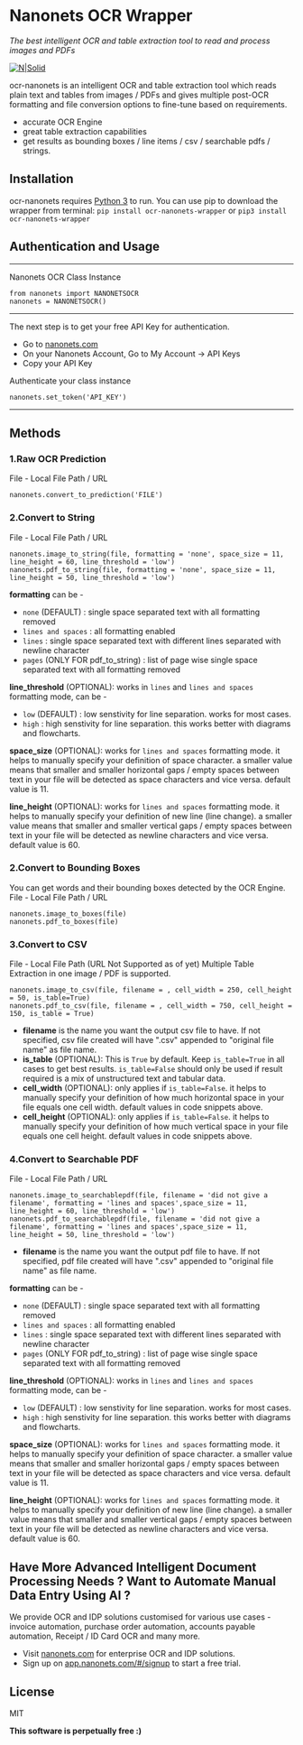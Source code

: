 # Nanonets OCR Wrapper
_The best intelligent OCR and table extraction tool to read and process images and PDFs_

[![N|Solid](https://i.postimg.cc/59ZZmyrt/Screenshot-2022-07-12-at-11-37-27-PM.png)](https://nanonets.com/?&utm_source=wrapper)


ocr-nanonets is an intelligent OCR and table extraction tool which reads plain text and tables from images / PDFs and gives multiple post-OCR formatting and file conversion options to fine-tune based on requirements.

- accurate OCR Engine
- great table extraction capabilities
- get results as bounding boxes / line items / csv / searchable pdfs / strings.

## Installation
ocr-nanonets requires [Python 3](https://www.python.org/downloads/) to run.
You can use pip to download the wrapper from terminal:
```pip install ocr-nanonets-wrapper``` or ```pip3 install ocr-nanonets-wrapper```

## Authentication and Usage
****
Nanonets OCR Class Instance
```
from nanonets import NANONETSOCR
nanonets = NANONETSOCR()
```
****
The next step is to get your free API Key for authentication.
- Go to [nanonets.com](https://app.nanonets.com/#/signup?&utm_source=wrapper)
- On your Nanonets Account, Go to My Account -> API Keys
- Copy your API Key 

Authenticate your class instance
```
nanonets.set_token('API_KEY')
```
****
## Methods
### 1.Raw OCR Prediction
File - Local File Path / URL
```
nanonets.convert_to_prediction('FILE')
```
### 2.Convert to String
File - Local File Path / URL
```
nanonets.image_to_string(file, formatting = 'none', space_size = 11, line_height = 60, line_threshold = 'low')
nanonets.pdf_to_string(file, formatting = 'none', space_size = 11, line_height = 50, line_threshold = 'low')
```
**formatting** can be - 
- ```none``` (DEFAULT) : single space separated text with all formatting removed
- ```lines and spaces``` : all formatting enabled
- ```lines``` : single space separated text with different lines separated with newline character 
- ```pages``` (ONLY FOR pdf_to_string) : list of page wise single space separated text with all formatting removed

**line_threshold** (OPTIONAL): works in ```lines``` and ```lines and spaces``` formatting mode, can be - 
- ```low``` (DEFAULT) : low senstivity for line separation. works for most cases.
- ```high``` : high senstivity for line separation. this works better with diagrams and flowcharts.

**space_size** (OPTIONAL): works for ```lines and spaces``` formatting mode. it helps to manually specify your definition of space character. a smaller value means that smaller and smaller horizontal gaps / empty spaces between text in your file will be detected as space characters and vice versa. default value is 11.

**line_height** (OPTIONAL): works for ```lines and spaces``` formatting mode. it helps to manually specify your definition of new line (line change). a smaller value means that smaller and smaller vertical gaps / empty spaces between text in your file will be detected as newline characters and vice versa. default value is 60.

### 2.Convert to Bounding Boxes
You can get words and their bounding boxes detected by the OCR Engine.
File - Local File Path / URL
```
nanonets.image_to_boxes(file)
nanonets.pdf_to_boxes(file)
```

### 3.Convert to CSV
File - Local File Path (URL Not Supported as of yet)
Multiple Table Extraction in one image / PDF is supported.
```
nanonets.image_to_csv(file, filename = , cell_width = 250, cell_height = 50, is_table=True)
nanonets.pdf_to_csv(file, filename = , cell_width = 750, cell_height = 150, is_table = True)
```
- **filename** is the name you want the output csv file to have. If not specified, csv file created will have ".csv" appended to "original file name" as file name.
- **is_table** (OPTIONAL): This is ```True``` by default. Keep ```is_table=True``` in all cases to get best results. ```is_table=False``` should only be used if result required is a mix of unstructured text and tabular data.
- **cell_width** (OPTIONAL): only applies if ```is_table=False```. it helps to manually specify your definition of how much horizontal space in your file equals one cell width. default values in code snippets above.
- **cell_height** (OPTIONAL): only applies if ```is_table=False```. it helps to manually specify your definition of how much vertical space in your file equals one cell height. default values in code snippets above.

### 4.Convert to Searchable PDF
File - Local File Path / URL
```
nanonets.image_to_searchablepdf(file, filename = 'did not give a filename', formatting = 'lines and spaces',space_size = 11, line_height = 60, line_threshold = 'low')
nanonets.pdf_to_searchablepdf(file, filename = 'did not give a filename', formatting = 'lines and spaces',space_size = 11, line_height = 50, line_threshold = 'low')
```
- **filename** is the name you want the output pdf file to have. If not specified, pdf file created will have ".csv" appended to "original file name" as file name.

**formatting** can be - 
- ```none``` (DEFAULT) : single space separated text with all formatting removed
- ```lines and spaces``` : all formatting enabled
- ```lines``` : single space separated text with different lines separated with newline character 
- ```pages``` (ONLY FOR pdf_to_string) : list of page wise single space separated text with all formatting removed

**line_threshold** (OPTIONAL): works in ```lines``` and ```lines and spaces``` formatting mode, can be - 
- ```low``` (DEFAULT) : low senstivity for line separation. works for most cases.
- ```high``` : high senstivity for line separation. this works better with diagrams and flowcharts.

**space_size** (OPTIONAL): works for ```lines and spaces``` formatting mode. it helps to manually specify your definition of space character. a smaller value means that smaller and smaller horizontal gaps / empty spaces between text in your file will be detected as space characters and vice versa. default value is 11.

**line_height** (OPTIONAL): works for ```lines and spaces``` formatting mode. it helps to manually specify your definition of new line (line change). a smaller value means that smaller and smaller vertical gaps / empty spaces between text in your file will be detected as newline characters and vice versa. default value is 60.

## Have More Advanced Intelligent Document Processing Needs ? Want to Automate Manual Data Entry Using AI ?
We provide OCR and IDP solutions customised for various use cases - invoice automation, purchase order automation, accounts payable automation, Receipt / ID Card OCR and many more.
- Visit [nanonets.com](https://nanonets.com/?&utm_source=wrapper) for enterprise OCR and IDP solutions.
- Sign up on [app.nanonets.com/#/signup](https://app.nanonets.com/#/signup?&utm_source=wrapper) to start a free trial.


## License

MIT

**This software is perpetually free :)**
